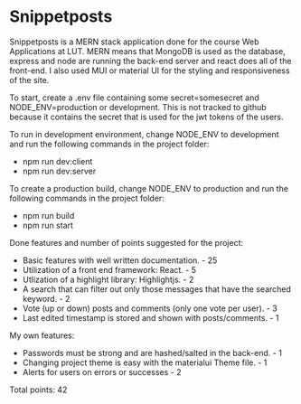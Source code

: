 # Snippetposts

Snippetposts is a MERN stack application done for the course Web Applications at LUT.
MERN means that MongoDB is used as the database, express and node are running the back-end server and react does all of the front-end. I also used MUI or material UI for the styling and responsiveness of the site.

To start, create a .env file containing some secret=somesecret and NODE_ENV=production or development.
This is not tracked to github because it contains the secret that is used for the jwt tokens of the users.

To run in development environment, change NODE_ENV to development and run the following commands in the project folder:

- npm run dev:client
- npm run dev:server

To create a production build, change NODE_ENV to production and run the following commands in the project folder:

- npm run build
- npm run start

Done features and number of points suggested for the project:

- Basic features with well written documentation. - 25
- Utilization of a front end framework: React. - 5
- Utlization of a highlight library: Highlightjs. - 2
- A search that can filter out only those messages that have the searched keyword. - 2
- Vote (up or down) posts and comments (only one vote per user). - 3
- Last edited timestamp is stored and shown with posts/comments. - 1

My own features:

- Passwords must be strong and are hashed/salted in the back-end. - 1
- Changing project theme is easy with the materialui Theme file. - 1
- Alerts for users on errors or successes - 2

Total points: 42
